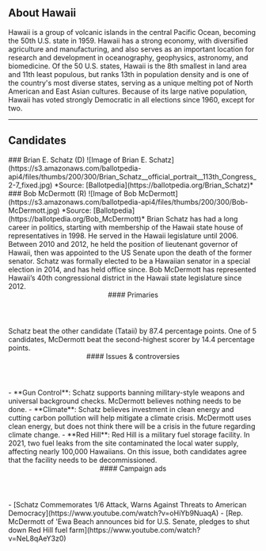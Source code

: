 ## About Hawaii
Hawaii is a group of volcanic islands in the central Pacific Ocean, becoming the 50th U.S. state in 1959. Hawaii has a strong economy, with diversified agriculture and manufacturing, and also serves as an important location for research and development in oceanography, geophysics, astronomy, and biomedicine. Of the 50 U.S. states, Hawaii is the 8th smallest in land area and 11th least populous, but ranks 13th in population density and is one of the country's most diverse states, serving as a unique melting pot of North American and East Asian cultures. Because of its large native population, Hawaii has voted strongly Democratic in all elections since 1960, except for two.

---

## Candidates

<Grid>
  <Box>
    ### Brian E. Schatz (D)
    ![Image of Brian E. Schatz](https://s3.amazonaws.com/ballotpedia-api4/files/thumbs/200/300/Brian_Schatz__official_portrait__113th_Congress_2-7_fixed.jpg)
    *Source: [Ballotpedia](https://ballotpedia.org/Brian_Schatz)*
  </Box>
  <Box>
    ### Bob McDermott (R)
    ![Image of Bob McDermott](https://s3.amazonaws.com/ballotpedia-api4/files/thumbs/200/300/Bob-McDermott.jpg)
    *Source: [Ballotpedia](https://ballotpedia.org/Bob_McDermott)*
  </Box>

  <Box>
    Brian Schatz has had a long career in politics, starting with membership of the Hawaii state house of representatives in 1998. He served in the Hawaii legislature until 2006. Between 2010 and 2012, he held the position of lieutenant governor of Hawaii, then was appointed to the US Senate upon the death of the former senator. Schatz was formally elected to be a Hawaiian senator in a special election in 2014, and has held office since.

  </Box>
  <Box>
    Bob McDermott has represented Hawaii’s 40th congressional district in the Hawaii state legislature since 2012.
  </Box>

  <Header>
    #### Primaries
  </Header>
  <Box>
    Schatz beat the other candidate (Tataii) by 87.4 percentage points.
  </Box>
  <Box>
    One of 5 candidates, McDermott beat the second-highest scorer by 14.4 percentage points.
  </Box>

  <Header>
    #### Issues & controversies
  </Header>

  <WideBox>
    - **Gun Control**: Schatz supports banning military-style weapons and universal background checks. McDermott believes nothing needs to be done.
- **Climate**: Schatz believes investment in clean energy and cutting carbon pollution will help mitigate a climate crisis. McDermott uses clean energy, but does not think there will be a crisis in the future regarding climate change.
- **Red Hill**: Red Hill is a military fuel storage facility. In 2021, two fuel leaks from the site contaminated the local water supply, affecting nearly 100,000 Hawaiians. On this issue, both candidates agree that the facility needs to be decommissioned.
  </WideBox>
 
  <Header>
    #### Campaign ads
  </Header>
  <Box>
    - [Schatz Commemorates 1/6 Attack, Warns Against Threats to American Democracy](https://www.youtube.com/watch?v=oHiYb9NuaqA)
  </Box>
  <Box>
    - [Rep. McDermott of 'Ewa Beach announces bid for U.S. Senate, pledges to shut down Red Hill fuel farm](https://www.youtube.com/watch?v=NeL8qAeY3z0)
  </Box>
</Grid>
